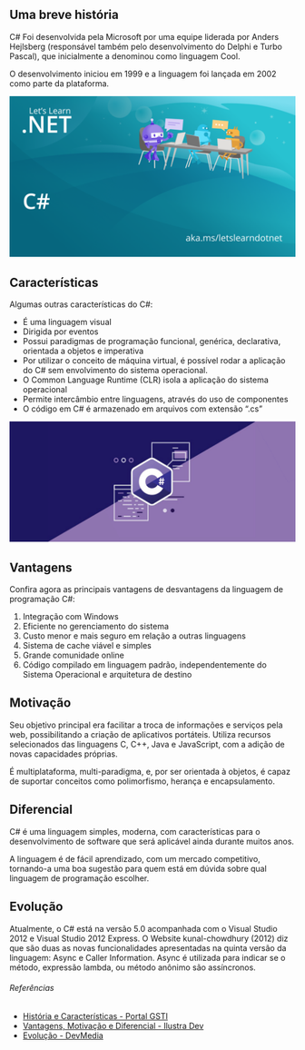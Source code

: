 ## Uma breve história
C# Foi desenvolvida pela Microsoft por uma equipe liderada por Anders Hejlsberg (responsável também pelo desenvolvimento do Delphi e Turbo Pascal), que inicialmente a denominou como linguagem Cool. 

O desenvolvimento iniciou em 1999 e a linguagem foi lançada em 2002 como parte da plataforma.

![](../../../assets/img/linguagens/c-sharp/sobre-1.png )


## Características
Algumas outras características do C#:
* É uma linguagem visual
* Dirigida por eventos
* Possui paradigmas de programação funcional, genérica, declarativa, orientada a objetos e imperativa
* Por utilizar o conceito de máquina virtual, é possível rodar a aplicação do C# sem envolvimento do sistema operacional. 
* O Common Language Runtime (CLR) isola a aplicação do sistema operacional
* Permite intercâmbio entre linguagens, através do uso de componentes
* O código em C# é armazenado em arquivos com extensão “.cs”

![](../../../assets/img/linguagens/c-sharp/sobre-2.png )

## Vantagens
Confira agora as principais vantagens de desvantagens da linguagem de programação C#:
1. Integração com Windows
1. Eficiente no gerenciamento do sistema
1. Custo menor e mais seguro em relação a outras linguagens
1. Sistema de cache viável e simples
1. Grande comunidade online
1. Código compilado em linguagem padrão, independentemente do Sistema Operacional e arquitetura de destino

## Motivação
Seu objetivo principal era facilitar a troca de informações e serviços pela web, possibilitando a criação de aplicativos portáteis. Utiliza recursos selecionados das linguagens C, C++, Java e JavaScript, com a adição de novas capacidades próprias. 

É multiplataforma, multi-paradigma, e, por ser orientada à objetos, é capaz de suportar conceitos como polimorfismo, herança e encapsulamento.

## Diferencial
C# é uma linguagem simples, moderna, com características para o desenvolvimento de software que será aplicável ainda durante muitos anos. 

A linguagem é de fácil aprendizado, com um mercado competitivo, tornando-a uma boa sugestão para quem está em dúvida sobre qual linguagem de programação escolher.


## Evolução
Atualmente, o C# está na versão 5.0 acompanhada com o Visual Studio 2012 e Visual Studio 2012 Express. O Website kunal-chowdhury (2012) diz que são duas as novas funcionalidades apresentadas na quinta versão da linguagem: Async e Caller Information. Async é utilizada para indicar se o método, expressão lambda, ou método anônimo são assíncronos.

###### Referências
* [História e Características - Portal GSTI](https://www.portalgsti.com.br/csharp/sobre/#:~:text=Origem%20do%20C%23,2002%20como%20parte%20da%20plataforma%20.)
* [Vantagens, Motivação e Diferencial - Ilustra Dev](https://ilustradev.com.br/o-que-e-csharp-como-aprender-csharp/)
* [Evolução - DevMedia](https://www.devmedia.com.br/a-evolucao-da-linguagem-de-programacao-csharp/28639)